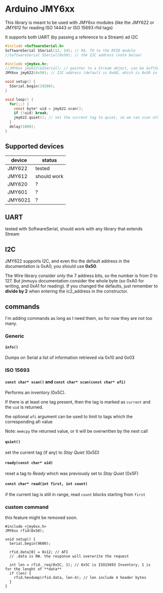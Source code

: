 # Arduino JMY6xx

This library is meant to be used with JMY6xx modules (like the JMY622 or JMY612 for reading ISO 14443 or ISO 15693 rfid tags)

It supports both UART (by passing a reference to a Stream) ad I2C

```C
#include <SoftwareSerial.h>
SoftwareSerial SSerial(12, 14); // RX, TX to the RFID module
//SoftwareSerial SSerial(0x50); // the I2C address (note below)

#include <jmy6xx.h>;
//JMY6xx jmy622(&SSerial); // pointer to a Stream object, can be SoftSerial or Serial1
JMY6xx jmy622(0x50); // I2C address (default is 0xA0, which is 0x50 in Wire.h)

void setup() {
  SSerial.begin(19200);
}

void loop() {
  for(;;) {
    const byte* uid = jmy622.scan();
    if (!uid) break;
    jmy622.quiet(); // set the current tag to quiet, so we can scan others in range
  }
  delay(1000);
}
```

## Supported devices

| device | status |
|--------|--------|
| JMY622 | tested |
| JMY612 | should work |
| JMY620 | ? |
| JMY601 | ? |
| JMY6021 | ? |

## UART

tested with SoftwareSerial, should work with any library that extends Stream

## I2C

JMY622 supports I2C, and even tho the default address in the documentation is 0xA0, you should use **0x50**. 

The Wire library consider only the 7 address bits, so the number is from 0 to 127. But jinmuyu documentation consider the whole byte (so 0xA0 for writing, and 0xA1 for reading). If you changed the defaults, just remember to **divide by 2** when entering the ic2_address in the constructor.

## commands

I'm adding commands as long as I need them, so for now they are not too many.

### Generic

#### `info()`

Dumps on Serial a list of information retrieved via 0x10 and 0x03

### ISO 15693

#### `const char* scan()` and `const char* scan(const char* afi)`

Performs an inventory (0x5C).

If there is at least one tag present, then the tag is marked as `current` and the `uid` is returned.

the optional `afi` argument can be used to limit to tags which the corresponding afi value

Note: `memcpy` the returned value, or it will be overwritten by the next call

#### `quiet()`

set the current tag (if any) to *Stay Quiet* (0x5D)

#### `ready(const char* uid)`

reset a tag to *Ready* which was previously set to *Stay Quiet* (0x5F)

#### `const char* read(int first, int count)`

if the current tag is still in range, read `count` blocks starting from `first`

### custom command

this feature might be removed soon.

```
#include <jmy6xx.h>
JMY6xx rfid(0x50);

void setup() {
  Serial.begin(9600);

  rfid.data[0] = 0x12; // AFI
  // .data is RW. the response will overwrite the request
  
  int len = rfid._req(0x5C, 1); // 0x5C is ISO15693 Inventory, 1 is for the lenght of **data**
  if (len) {
    rfid.hexdump(rfid.data, len-4); // len include 4 header bytes
  }
}
```
